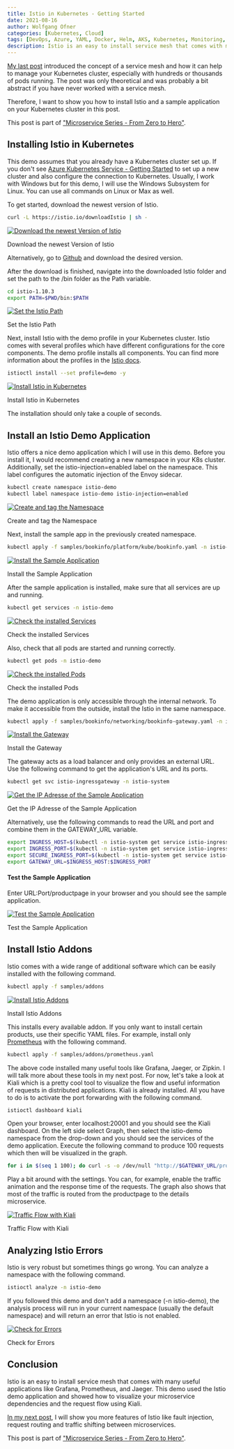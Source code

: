 ```yaml
---
title: Istio in Kubernetes - Getting Started
date: 2021-08-16
author: Wolfgang Ofner
categories: [Kubernetes, Cloud]
tags: [DevOps, Azure, YAML, Docker, Helm, AKS, Kubernetes, Monitoring, Prometheus, Grafana, Istio, Kiali]
description: Istio is an easy to install service mesh that comes with many useful applications like Grafana, Prometheus, and Jaeger. 
---
```


[My last post](/service-mesh-kubernetes-getting-started) introduced the concept of a service mesh and how it can help to manage your Kubernetes cluster, especially with hundreds or thousands of pods running. The post was only theoretical and was probably a bit abstract if you have never worked with a service mesh.

Therefore, I want to show you how to install Istio and a sample application on your Kubernetes cluster in this post.

This post is part of ["Microservice Series - From Zero to Hero"](/microservice-series-from-zero-to-hero).

## Installing Istio in Kubernetes

This demo assumes that you already have a Kubernetes cluster set up. If you don't see [Azure Kubernetes Service - Getting Started](/azure-kubernetes-service-getting-started) to set up a new cluster and also configure the connection to Kubernetes. Usually, I work with Windows but for this demo, I will use the Windows Subsystem for Linux. You can use all commands on Linux or Max as well.

To get started, download the newest version of Istio.

```bash
curl -L https://istio.io/downloadIstio | sh -
```

<div class="col-12 col-sm-10 aligncenter">
  <a href="/assets/img/posts/2021/08/Download-the-newest-Version-of-Istio.jpg"><img loading="lazy" src="/assets/img/posts/2021/08/Download-the-newest-Version-of-Istio.jpg" alt="Download the newest Version of Istio" /></a>
  
  <p>
   Download the newest Version of Istio
  </p>
</div>

Alternatively, go to <a href="https://github.com/istio/istio/releases" target="_blank" rel="noopener noreferrer">Github</a> and download the desired version.

After the download is finished, navigate into the downloaded Istio folder and set the path to the /bin folder as the Path variable.

```bash
cd istio-1.10.3
export PATH=$PWD/bin:$PATH
```

<div class="col-12 col-sm-10 aligncenter">
  <a href="/assets/img/posts/2021/08/Set-the-Istio-Path.jpg"><img loading="lazy" src="/assets/img/posts/2021/08/Set-the-Istio-Path.jpg" alt="Set the Istio Path" /></a>
  
  <p>
   Set the Istio Path
  </p>
</div>

Next, install Istio with the demo profile in your Kubernetes cluster. Istio comes with several profiles which have different configurations for the core components. The demo profile installs all components. You can find more information about the profiles in the <a href="https://istio.io/latest/docs/setup/additional-setup/config-profiles/" target="_blank" rel="noopener noreferrer">Istio docs</a>.

```bash
istioctl install --set profile=demo -y
```

<div class="col-12 col-sm-10 aligncenter">
  <a href="/assets/img/posts/2021/08/Install-Istio-in-Kubernetes.jpg"><img loading="lazy" src="/assets/img/posts/2021/08/Install-Istio-in-Kubernetes.jpg" alt="Install Istio in Kubernetes" /></a>
  
  <p>
   Install Istio in Kubernetes
  </p>
</div>

The installation should only take a couple of seconds. 

## Install an Istio Demo Application

Istio offers a nice demo application which I will use in this demo. Before you install it, I would recommend creating a new namespace in your K8s cluster. Additionally, set the istio-injection=enabled label on the namespace. This label configures the automatic injection of the Envoy sidecar.

```bash
kubectl create namespace istio-demo
kubectl label namespace istio-demo istio-injection=enabled
```

<div class="col-12 col-sm-10 aligncenter">
  <a href="/assets/img/posts/2021/08/Create-and-tag-the-Namespace.jpg"><img loading="lazy" src="/assets/img/posts/2021/08/Create-and-tag-the-Namespace.jpg" alt="Create and tag the Namespace" /></a>
  
  <p>
   Create and tag the Namespace
  </p>
</div>

Next, install the sample app in the previously created namespace.

```bash
kubectl apply -f samples/bookinfo/platform/kube/bookinfo.yaml -n istio-demo
```

<div class="col-12 col-sm-10 aligncenter">
  <a href="/assets/img/posts/2021/08/Install-the-Sample-Application.jpg"><img loading="lazy" src="/assets/img/posts/2021/08/Install-the-Sample-Application.jpg" alt="Install the Sample Application" /></a>
  
  <p>
   Install the Sample Application
  </p>
</div>

After the sample application is installed, make sure that all services are up and running.

```bash
kubectl get services -n istio-demo
```

<div class="col-12 col-sm-10 aligncenter">
  <a href="/assets/img/posts/2021/08/Check-the-installed-Services.jpg"><img loading="lazy" src="/assets/img/posts/2021/08/Check-the-installed-Services.jpg" alt="Check the installed Services" /></a>
  
  <p>
   Check the installed Services
  </p>
</div>

Also, check that all pods are started and running correctly.

```bash
kubectl get pods -n istio-demo
```

<div class="col-12 col-sm-10 aligncenter">
  <a href="/assets/img/posts/2021/08/Check-the-installed-Pods.jpg"><img loading="lazy" src="/assets/img/posts/2021/08/Check-the-installed-Pods.jpg" alt="Check the installed Pods" /></a>
  
  <p>
   Check the installed Pods
  </p>
</div>

The demo application is only accessible through the internal network. To make it accessible from the outside, install the Istio in the same namespace.

```bash
kubectl apply -f samples/bookinfo/networking/bookinfo-gateway.yaml -n istio-demo
```

<div class="col-12 col-sm-10 aligncenter">
  <a href="/assets/img/posts/2021/08/Install-the-Gateway.jpg"><img loading="lazy" src="/assets/img/posts/2021/08/Install-the-Gateway.jpg" alt="Install the Gateway" /></a>
  
  <p>
   Install the Gateway
  </p>
</div>

The gateway acts as a load balancer and only provides an external URL. Use the following command to get the application's URL and its ports.


```bash
kubectl get svc istio-ingressgateway -n istio-system
```

<div class="col-12 col-sm-10 aligncenter">
  <a href="/assets/img/posts/2021/08/Get-the-IP-Adresse-of-the-Sample-Application.jpg"><img loading="lazy" src="/assets/img/posts/2021/08/Get-the-IP-Adresse-of-the-Sample-Application.jpg" alt="Get the IP Adresse of the Sample Application" /></a>
  
  <p>
   Get the IP Adresse of the Sample Application
  </p>
</div>

Alternatively, use the following commands to read the URL and port and combine them in the GATEWAY_URL variable.

```bash
export INGRESS_HOST=$(kubectl -n istio-system get service istio-ingressgateway -o jsonpath='{.status.loadBalancer.ingress[0].ip}')
export INGRESS_PORT=$(kubectl -n istio-system get service istio-ingressgateway -o jsonpath='{.spec.ports[?(@.name=="http2")].port}')
export SECURE_INGRESS_PORT=$(kubectl -n istio-system get service istio-ingressgateway -o jsonpath='{.spec.ports[?(@.name=="https")].port}')
export GATEWAY_URL=$INGRESS_HOST:$INGRESS_PORT
```

#### Test the Sample Application

Enter URL:Port/productpage in your browser and you should see the sample application.

<div class="col-12 col-sm-10 aligncenter">
  <a href="/assets/img/posts/2021/08/Test-the-Sample-Application.jpg"><img loading="lazy" src="/assets/img/posts/2021/08/Test-the-Sample-Application.jpg" alt="Test the Sample Application" /></a>
  
  <p>
   Test the Sample Application
  </p>
</div>

## Install Istio Addons

Istio comes with a wide range of additional software which can be easily installed with the following command.

```bash
kubectl apply -f samples/addons
```

<div class="col-12 col-sm-10 aligncenter">
  <a href="/assets/img/posts/2021/08/Install-Istio-Addons.jpg"><img loading="lazy" src="/assets/img/posts/2021/08/Install-Istio-Addons.jpg" alt="Install Istio Addons" /></a>
  
  <p>
   Install Istio Addons
  </p>
</div>

This installs every available addon. If you only want to install certain products, use their specific YAML files. For example, install only [Prometheus](/monitor-net-microservices-with-prometheus) with the following command.

```bash
kubectl apply -f samples/addons/prometheus.yaml
```

The above code installed many useful tools like Grafana, Jaeger, or Zipkin. I will talk more about these tools in my next post. For now, let's take a look at Kiali which is a pretty cool tool to visualize the flow and useful information of requests in distributed applications. Kiali is already installed. All you have to do is to activate the port forwarding with the following command.

```bash
istioctl dashboard kiali
```

Open your browser, enter localhost:20001 and you should see the Kiali dashboard. On the left side select Graph, then select the istio-demo namespace from the drop-down and you should see the services of the demo application. Execute the following command to produce 100 requests which then will be visualized in the graph.

```bash
for i in $(seq 1 100); do curl -s -o /dev/null "http://$GATEWAY_URL/productpage"; done
```

Play a bit around with the settings. You can, for example, enable the traffic animation and the response time of the requests. The graph also shows that most of the traffic is routed from the productpage to the details microservice. 

<div class="col-12 col-sm-10 aligncenter">
  <a href="/assets/img/posts/2021/08/Traffic-Flow-with-Kiali.jpg"><img loading="lazy" src="/assets/img/posts/2021/08/Traffic-Flow-with-Kiali.jpg" alt="Traffic Flow with Kiali" /></a>
  
  <p>
   Traffic Flow with Kiali
  </p>
</div>

## Analyzing Istio Errors

Istio is very robust but sometimes things go wrong. You can analyze a namespace with the following command.

```bash
istioctl analyze -n istio-demo
```

If you followed this demo and don't add a namespace (-n istio-demo), the analysis process will run in your current namespace (usually the default namespace) and will return an error that Istio is not enabled.

<div class="col-12 col-sm-10 aligncenter">
  <a href="/assets/img/posts/2021/08/Check-for-Errors.jpg"><img loading="lazy" src="/assets/img/posts/2021/08/Check-for-Errors.jpg" alt="Check for Errors" /></a>
  
  <p>
   Check for Errors
  </p>
</div>

## Conclusion

Istio is an easy to install service mesh that comes with many useful applications like Grafana, Prometheus, and Jaeger. This demo used the Istio demo application and showed how to visualize your microservice dependencies and the request flow using Kiali.

[In my next post](/use-istio-to-manage-your-microservices), I will show you more features of Istio like fault injection, request routing and traffic shifting between microservices. 

This post is part of ["Microservice Series - From Zero to Hero"](/microservice-series-from-zero-to-hero).
